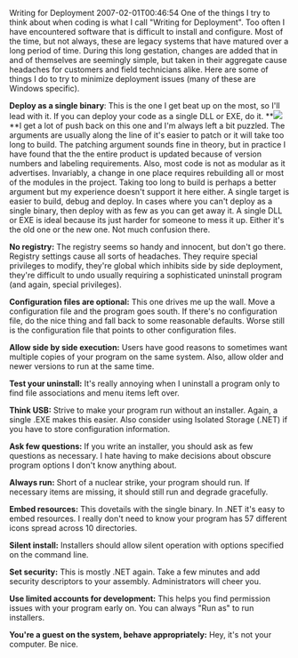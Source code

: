 Writing for Deployment
2007-02-01T00:46:54
One of the things I try to think about when coding is what I call "Writing for Deployment". Too often I have encountered software that is difficult to install and configure. Most of the time, but not always, these are legacy systems that have matured over a long period of time. During this long gestation, changes are added that in and of themselves are seemingly simple, but taken in their aggregate cause headaches for customers and field technicians alike. Here are some of things I do to try to minimize deployment issues (many of these are Windows specific). 

**Deploy as a single binary**: This is the one I get beat up on the most, so I'll lead with it. If you can deploy your code as a single DLL or EXE, do it. **![](http://az667460.vo.msecnd.net/cdn/images/blog/WindowsLiveWriter/WritingforDeployment_85D0/windows%5B9%5D.gif)**I get a lot of push back on this one and I'm always left a bit puzzled. The arguments are usually along the line of it's easier to patch or it will take too long to build. The patching argument sounds fine in theory, but in practice I have found that the the entire product is updated because of version numbers and labeling requirements. Also, most code is not as modular as it advertises. Invariably, a change in one place requires rebuilding all or most of the modules in the project. Taking too long to build is perhaps a better argument but my experience doesn't support it here either. A single target is easier to build, debug and deploy. In cases where you can't deploy as a single binary, then deploy with as few as you can get away it. A single DLL or EXE is ideal because its just harder for someone to mess it up. Either it's the old one or the new one. Not much confusion there.

**No registry:** The registry seems so handy and innocent, but don't go there. Registry settings cause all sorts of headaches. They require special privileges to modify, they're global which inhibits side by side deployment, they're difficult to undo usually requiring a sophisticated uninstall program (and again, special privileges). 

**Configuration files are optional:** This one drives me up the wall. Move a configuration file and the program goes south. If there's no configuration file, do the nice thing and fall back to some reasonable defaults. Worse still is the configuration file that points to other configuration files.

**Allow side by side execution:** Users have good reasons to sometimes want multiple copies of your program on the same system. Also, allow older and newer versions to run at the same time.

**Test your uninstall:** It's really annoying when I uninstall a program only to find file associations and menu items left over.

**Think USB:** Strive to make your program run without an installer. Again, a single .EXE makes this easier. Also consider using Isolated Storage (.NET) if you have to store configuration information.

**Ask few questions:** If you write an installer, you should ask as few questions as necessary. I hate having to make decisions about obscure program options I don't know anything about.

**Always run:** Short of a nuclear strike, your program should run. If necessary items are missing, it should still run and degrade gracefully.

**Embed resources:** This dovetails with the single binary. In .NET it's easy to embed resources. I really don't need to know your program has 57 different icons spread across 10 directories.

**Silent install:** Installers should allow silent operation with options specified on the command line.

**Set security:** This is mostly .NET again. Take a few minutes and add security descriptors to your assembly. Administrators will cheer you.

**Use limited accounts for development:** This helps you find permission issues with your program early on. You can always "Run as" to run installers. 

**You're a guest on the system, behave appropriately:** Hey, it's not your computer. Be nice.
